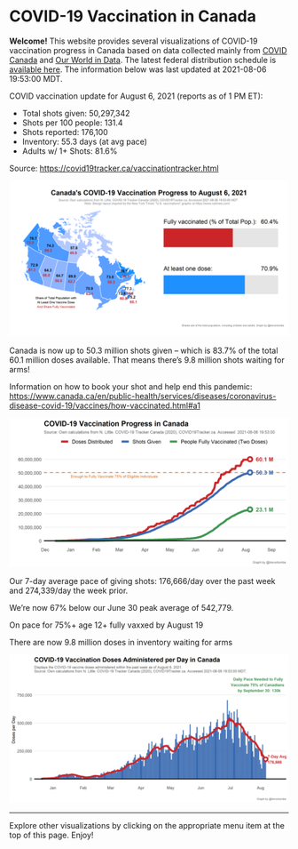 COVID-19 Vaccination in Canada
==============================

**Welcome!** This website provides several visualizations of COVID-19
vaccination progress in Canada based on data collected mainly from
[COVID Canada](https://covid19tracker.ca/vaccinationtracker.html) and
[Our World in Data](https://ourworldindata.org/covid-vaccinations). The
latest federal distribution schedule is [available
here](https://www.canada.ca/en/public-health/services/diseases/2019-novel-coronavirus-infection/prevention-risks/covid-19-vaccine-treatment/vaccine-rollout.html).
The information below was last updated at 2021-08-06 19:53:00 MDT.

COVID vaccination update for August 6, 2021 (reports as of 1 PM ET):

-   Total shots given: 50,297,342
-   Shots per 100 people: 131.4
-   Shots reported: 176,100
-   Inventory: 55.3 days (at avg pace)
-   Adults w/ 1+ Shots: 81.6%

Source:
<a href="https://covid19tracker.ca/vaccinationtracker.html" class="uri">https://covid19tracker.ca/vaccinationtracker.html</a>

![](Plots/plot_main.png)

Canada is now up to 50.3 million shots given – which is 83.7% of the
total 60.1 million doses available. That means there’s 9.8 million shots
waiting for arms!

Information on how to book your shot and help end this pandemic:
<a href="https://www.canada.ca/en/public-health/services/diseases/coronavirus-disease-covid-19/vaccines/how-vaccinated.html#a1" class="uri">https://www.canada.ca/en/public-health/services/diseases/coronavirus-disease-covid-19/vaccines/how-vaccinated.html#a1</a>

![](Plots/plot_total.png)

Our 7-day average pace of giving shots: 176,666/day over the past week
and 274,339/day the week prior.

We’re now 67% below our June 30 peak average of 542,779.

On pace for 75%+ age 12+ fully vaxxed by August 19

There are now 9.8 million doses in inventory waiting for arms

![](Plots/pace_national.png)

------------------------------------------------------------------------

Explore other visualizations by clicking on the appropriate menu item at
the top of this page. Enjoy!
